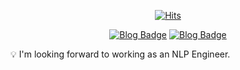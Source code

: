 <div align=center>
  
[![Hits](https://hits.seeyoufarm.com/api/count/incr/badge.svg?url=https%3A%2F%2Fgithub.com%2Fthe-huistle&count_bg=%2378A4F8&title_bg=%23897878&icon=github.svg&icon_color=%23E7E7E7&title=hits&edge_flat=false)](https://hits.seeyoufarm.com)

[![Blog Badge](http://img.shields.io/badge/-TechBlog-FF6E42?style=flat&logo=Textpattern&logoColor=white&link=https://the-huistle.github.io/)](https://the-huistle.github.io/) [![Blog Badge](http://img.shields.io/badge/-Blog-FF6E42?style=flat&logo=Naver&logoColor=white&link=https://blog.naver.com/inysher/222423199397)](https://blog.naver.com/inysher/222423199397)

</div>

💡 I'm looking forward to working as an NLP Engineer.








<!--
[![Top Langs](https://github-readme-stats.vercel.app/api/top-langs/?username=the-huistle)](https://github.com/anuraghazra/github-readme-stats)

**Beatriz-Yun/Beatriz-Yun** is a ✨ _special_ ✨ repository because its `README.md` (this file) appears on your GitHub profile.

Here are some ideas to get you started:

- 🔭 I’m currently working on ...
- 🌱 I’m currently learning ...
- 👯 I’m looking to collaborate on ...
- 🤔 I’m looking for help with ...
- 💬 Ask me about ...
- 📫 How to reach me: ...
- 😄 Pronouns: ...
- ⚡ Fun fact: ...
-->
